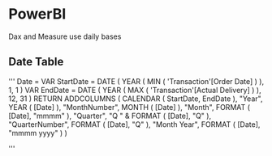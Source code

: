 # PowerBI
Dax and Measure use daily bases

## Date Table
'''
Date =
VAR StartDate =
    DATE ( YEAR ( MIN ( 'Transaction'[Order Date] ) ), 1, 1 )
VAR EndDate =
    DATE ( YEAR ( MAX ( 'Transaction'[Actual Delivery] ) ), 12, 31 )
RETURN
    ADDCOLUMNS (
        CALENDAR ( StartDate, EndDate ),
        "Year", YEAR ( [Date] ),
        "MonthNumber", MONTH ( [Date] ),
        "Month", FORMAT ( [Date], "mmmm" ),
        "Quarter", "Q " & FORMAT ( [Date], "Q" ),
        "QuarterNumber", FORMAT ( [Date], "Q" ),
        "Month Year", FORMAT ( [Date], "mmmm yyyy" )
    )
    
'''
